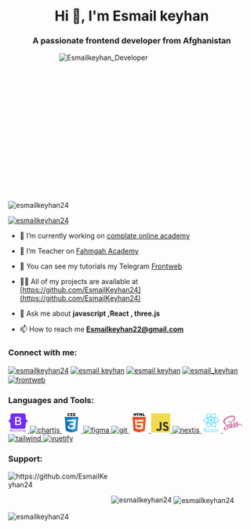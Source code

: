 <h1 align="center">Hi 👋, I'm Esmail keyhan</h1>
<h3 align="center">A passionate frontend developer from Afghanistan</h3>
<img src="https://www.psd-dude.com/tutorials/matrix-effect-animation-gif-photoshop-tutorial/matrix-effect-with-code-rain-animation-photoshop-tutorial.gif" width="400px" height="300px" alt="Esmailkeyhan_Developer" align="right">

<p align="left"> <img src="https://komarev.com/ghpvc/?username=esmailkeyhan24&label=Profile%20views&color=0e75b6&style=flat" alt="esmailkeyhan24" /> </p>

<p align="left"> <a href="https://github.com/ryo-ma/github-profile-trophy"><img src="https://github-profile-trophy.vercel.app/?username=esmailkeyhan24" alt="esmailkeyhan24" /></a> </p>

- 🔭 I’m currently working on [complate online academy](https://github.com/EsmailKeyhan24/Fahmgh-Academy-website)

- 👯 I’m Teacher on [Fahmgah Academy](https://www.facebook.com/fahmgahacademy.edu/)

- 🤝 You can see my tutorials my Telegram [Frontweb](https://t.me/ITECH_Servuces)

- 👨‍💻 All of my projects are available at [https://github.com/EsmailKeyhan24](https://github.com/EsmailKeyhan24)

- 💬 Ask me about **javascript ,React , three.js**

- 📫 How to reach me **Esmailkeyhan22@gmail.com**

<h3 align="left">Connect with me:</h3>
<p align="left">
<a href="https://codepen.io/esmailkeyhan24" target="blank"><img align="center" src="https://raw.githubusercontent.com/rahuldkjain/github-profile-readme-generator/master/src/images/icons/Social/codepen.svg" alt="esmailkeyhan24" height="30" width="40" /></a>
<a href="https://linkedin.com/in/esmail keyhan" target="blank"><img align="center" src="https://raw.githubusercontent.com/rahuldkjain/github-profile-readme-generator/master/src/images/icons/Social/linked-in-alt.svg" alt="esmail keyhan" height="30" width="40" /></a>
<a href="https://fb.com/esmail keyhan" target="blank"><img align="center" src="https://raw.githubusercontent.com/rahuldkjain/github-profile-readme-generator/master/src/images/icons/Social/facebook.svg" alt="esmail keyhan" height="30" width="40" /></a>
<a href="https://instagram.com/esmail_keyhan" target="blank"><img align="center" src="https://raw.githubusercontent.com/rahuldkjain/github-profile-readme-generator/master/src/images/icons/Social/instagram.svg" alt="esmail_keyhan" height="30" width="40" /></a>
<a href="https://www.youtube.com/c/frontweb" target="blank"><img align="center" src="https://raw.githubusercontent.com/rahuldkjain/github-profile-readme-generator/master/src/images/icons/Social/youtube.svg" alt="frontweb" height="30" width="40" /></a>
</p>

<h3 align="left">Languages and Tools:</h3>
<p align="left"> <a href="https://getbootstrap.com" target="_blank" rel="noreferrer"> <img src="https://raw.githubusercontent.com/devicons/devicon/master/icons/bootstrap/bootstrap-plain-wordmark.svg" alt="bootstrap" width="40" height="40"/> </a> <a href="https://www.chartjs.org" target="_blank" rel="noreferrer"> <img src="https://www.chartjs.org/media/logo-title.svg" alt="chartjs" width="40" height="40"/> </a> <a href="https://www.w3schools.com/css/" target="_blank" rel="noreferrer"> <img src="https://raw.githubusercontent.com/devicons/devicon/master/icons/css3/css3-original-wordmark.svg" alt="css3" width="40" height="40"/> </a> <a href="https://www.figma.com/" target="_blank" rel="noreferrer"> <img src="https://www.vectorlogo.zone/logos/figma/figma-icon.svg" alt="figma" width="40" height="40"/> </a> <a href="https://git-scm.com/" target="_blank" rel="noreferrer"> <img src="https://www.vectorlogo.zone/logos/git-scm/git-scm-icon.svg" alt="git" width="40" height="40"/> </a> <a href="https://www.w3.org/html/" target="_blank" rel="noreferrer"> <img src="https://raw.githubusercontent.com/devicons/devicon/master/icons/html5/html5-original-wordmark.svg" alt="html5" width="40" height="40"/> </a> <a href="https://developer.mozilla.org/en-US/docs/Web/JavaScript" target="_blank" rel="noreferrer"> <img src="https://raw.githubusercontent.com/devicons/devicon/master/icons/javascript/javascript-original.svg" alt="javascript" width="40" height="40"/> </a> <a href="https://nextjs.org/" target="_blank" rel="noreferrer"> <img src="https://cdn.worldvectorlogo.com/logos/nextjs-2.svg" alt="nextjs" width="40" height="40"/> </a> <a href="https://reactjs.org/" target="_blank" rel="noreferrer"> <img src="https://raw.githubusercontent.com/devicons/devicon/master/icons/react/react-original-wordmark.svg" alt="react" width="40" height="40"/> </a> <a href="https://sass-lang.com" target="_blank" rel="noreferrer"> <img src="https://raw.githubusercontent.com/devicons/devicon/master/icons/sass/sass-original.svg" alt="sass" width="40" height="40"/> </a> <a href="https://tailwindcss.com/" target="_blank" rel="noreferrer"> <img src="https://www.vectorlogo.zone/logos/tailwindcss/tailwindcss-icon.svg" alt="tailwind" width="40" height="40"/> </a> <a href="https://vuetifyjs.com/en/" target="_blank" rel="noreferrer"> <img src="https://bestofjs.org/logos/vuetify.svg" alt="vuetify" width="40" height="40"/> </a> </p>

<h3 align="left">Support:</h3>
<p><a href="https://www.buymeacoffee.com/https://github.com/EsmailKeyhan24"> <img align="left" src="https://cdn.buymeacoffee.com/buttons/v2/default-yellow.png" height="50" width="210" alt="https://github.com/EsmailKeyhan24" /></a></p><br><br>

<p><img align="left" src="https://github-readme-stats.vercel.app/api/top-langs?username=esmailkeyhan24&show_icons=true&locale=en&layout=compact" alt="esmailkeyhan24" /></p>

<p>&nbsp;<img align="center" src="https://github-readme-stats.vercel.app/api?username=esmailkeyhan24&show_icons=true&locale=en" alt="esmailkeyhan24" /></p>

<p><img align="center" src="https://github-readme-streak-stats.herokuapp.com/?user=esmailkeyhan24&" alt="esmailkeyhan24" /></p>
